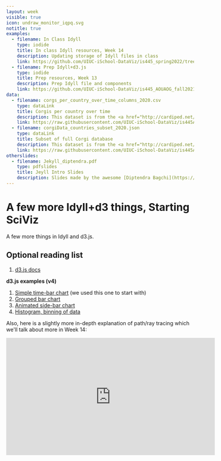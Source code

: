 ```yaml
---
layout: week
visible: true
icon: undraw_monitor_iqpq.svg
notitle: true
examples:
  - filename: In Class Idyll
    type: iodide
    title: In class Idyll resources, Week 14
    description: Updating storage of Idyll files in class
    link: https://github.com/UIUC-iSchool-DataViz/is445_spring2022/tree/master/week14/inClass
  - filename: Prep Idyll+d3.js
    type: iodide
    title: Prep resources, Week 13
    description: Prep Idyll file and components
    link: https://github.com/UIUC-iSchool-DataViz/is445_AOUAOG_fall2021/tree/master/week13/corg/prepIdyll
data:
  - filename: corgs_per_country_over_time_columns_2020.csv
    type: dataLink
    title: Corgis per country over time 
    description: This dataset is from the <a href="http://cardiped.net/">Cardigan Archives</a> and <a href="https://github.com/UIUC-iSchool-DataViz/spring2020/blob/master/week12/corg/grabCorgData_subpages.py">scraped using Beautiful Soup in Python</a> and <a href="https://github.com/UIUC-iSchool-DataViz/spring2020/blob/master/week12/corg/calc_corgData.ipynb">further processed in Python</a> into this form.
    link: https://raw.githubusercontent.com/UIUC-iSchool-DataViz/is445AOG_fall2020/master/week11/corg/corgs_per_country_over_time_columns_2020.csv
  - filename: corgiData_countries_subset_2020.json
    type: dataLink
    title: Subset of full Corgi database 
    description: This dataset is from the <a href="http://cardiped.net/">Cardigan Archives</a> and <a href="https://github.com/UIUC-iSchool-DataViz/spring2020/blob/master/week12/corg/grabCorgData_subpages.py">scraped using Beautiful Soup in Python</a> and <a href="https://github.com/UIUC-iSchool-DataViz/spring2020/blob/master/week12/corg/calc_corgData.ipynb">further processed in Python</a> into this form.
    link: https://raw.githubusercontent.com/UIUC-iSchool-DataViz/is445AOG_fall2020/master/week11/corg/corgiData_countries_subset_2020.json
otherslides:
  - filename: Jekyll_diptendra.pdf
    type: pdfslides
    title: Jeyll Intro Slides
    description: Slides made by the awesome [Diptendra Bagchi](https://www.linkedin.com/in/diptendra-bagchi) as an intro to Jeykll
---
```


# A few more Idyll+d3 things, Starting SciViz

A few more things in Idyll and d3.js.

<!--
## Downloads & Links

### Idyll Files & Example pages

 1. We'll be building toward a webpage like [this](https://jnaiman.github.io/) today using [Idyll](https://idyll-lang.org/)'s built-in components.
 1. Last week, we got to [this index.idyll file right here](https://github.com/UIUC-iSchool-DataViz/is445AOG_fall2020/blob/master/week12/corg/inClass/index.idyll) and [this custom histogram component](https://github.com/UIUC-iSchool-DataViz/is445AOG_fall2020/blob/master/week12/corg/inClass/histogram-custom-d3-component.js) and we'll start from there this week.
 1. Full Markdown code for this week [available right here](https://github.com/UIUC-iSchool-DataViz/is445AOG_fall2020/blob/master/week13/corg/prepIdyll/index.idyll).
 1. We'll also build a few histogram components like:
    * starting with [this one](https://github.com/UIUC-iSchool-DataViz/is445AOG_fall2020/blob/master/week13/corg/prepIdyll/histogram-custom-d3-component.js)
    * then [this one](https://github.com/UIUC-iSchool-DataViz/is445AOG_fall2020/blob/master/week13/corg/prepIdyll/histogram-button-custom-d3-component.js)
    * and finally [this one](https://github.com/UIUC-iSchool-DataViz/is445AOG_fall2020/blob/master/week13/corg/prepIdyll/histogram-button-slider-custom-d3-component.js)
	

Further examples include:
 * Website from [Spring 2020](https://jnaiman.github.io/items_dataviz_spring2020/) which focuses on using [d3.js](https://d3js.org/) to do many plots since vega-lite was not working well at that time.  The index.idyll file, along with example d3 components and a styles.css file for the final map are in [this subdirectory from that course page here](https://github.com/UIUC-iSchool-DataViz/spring2020/tree/master/week15/corg).



### Data

#### Corgis
 1. <a href="corg/corgs_per_country_over_time_columns_2020.csv" download>Corgis per country over time (corgs_per_country_over_time_columns_2020.csv)</a>
 1. <a href="corg/corgiData_countries_subset_2020.json" download>Subset of full Corgi database (corgiData_countries_subset_2020.json)</a>
     * Full dataset available [here](corg/corgiData_countries_full_2020.json)
	 
This dataset is from the [Cardigan Archives](http://cardiped.net/) and [scraped using Beautiful Soup in Python](https://github.com/UIUC-iSchool-DataViz/spring2020/blob/master/week12/corg/grabCorgData_subpages.py) and [further processed in Python](https://github.com/UIUC-iSchool-DataViz/spring2020/blob/master/week12/corg/calc_corgData.ipynb) into this form.

-->

<!-- #### Galaxy data (if time)

 1. Download and unzip [this set of files here (galaxyFiles.zip, 77M)](https://github.com/UIUC-iSchool-DataViz/is445AOG_fall2020/raw/master/week13/galaxyFiles.zip)
 1. Make note of where this unzips -- this is where `solverlibs.py` gets unpacked.
 
We'll be using the <a href="http://yt-project.org/data/IsolatedGalaxy.tar.gz" download>Isolated Galaxy dataset (292 Mb)</a> dataset for sci viz next week.
-->

## Optional reading list

  1. <a href="https://github.com/d3/d3/wiki">d3.js docs</a> 

**d3.js examples (v4)**
 1. [Simple time-bar chart](https://bl.ocks.org/vikkya/75bda04cd0c00e49cbda6cfee8d97aba) (we used this one to start with)
 1. [Grouped bar chart](https://observablehq.com/@d3/grouped-bar-chart)
 1. [Animated side-bar chart](https://observablehq.com/@d3/bar-chart-race)
 1. [Histogram, binning of data](https://www.d3-graph-gallery.com/graph/histogram_basic.html)


Also, here is a slightly more in-depth explanation of path/ray tracing which we'll talk about more in Week 14:

<iframe width="560" height="315" src="https://www.youtube.com/embed/frLwRLS_ZR0" frameborder="0" allow="accelerometer; autoplay; clipboard-write; encrypted-media; gyroscope; picture-in-picture" allowfullscreen></iframe>
